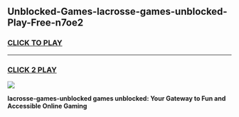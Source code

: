 
## Unblocked-Games-lacrosse-games-unblocked-Play-Free-n7oe2
<h3>
<a href="https://premium76.site?title=lacrosse-games-unblocked&ref=21A">CLICK TO PLAY</a></h3>
<hr>

<h3>
<a href="https://premium76.site?title=lacrosse-games-unblocked&ref=21A">CLICK 2 PLAY</a>
  
</h3>

<a href="https://premium76.site?title=lacrosse-games-unblocked&ref=21A"><img src="https://clearcache.store/games.png"></a>


**lacrosse-games-unblocked games unblocked: Your Gateway to Fun and Accessible Online Gaming**
